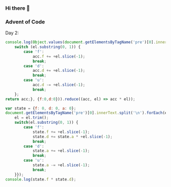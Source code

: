 ### Hi there 👋

### Advent of Code
Day 2:  
```javascript
console.log(Object.values(document.getElementsByTagName('pre')[0].innerText.split('\n').reduce((acc, el) => {
    switch (el.substring(0, 1)) {
        case 'f':
			acc.f += +el.slice(-1);
			break;
        case 'd':
			acc.d += +el.slice(-1);
            break;
        case 'u':
			acc.d -= +el.slice(-1);
			break;
    };
return acc;}, {f:0,d:0})).reduce((acc, el) => acc * el));
```
```javascript
var state = {f: 0, d: 0, a: 0};
document.getElementsByTagName('pre')[0].innerText.split('\n').forEach(el => {
    el = el.trim();
    switch(el.substring(0, 1)) {
        case 'f':
            state.f += +el.slice(-1);
            state.d += state.a * +el.slice(-1);
            break;
        case 'd':
            state.a += +el.slice(-1);
            break;
        case 'u':
            state.a -= +el.slice(-1);
			break;
    }});
console.log(state.f * state.d);
```
<!--
**ign3u5/ign3u5** is a ✨ _special_ ✨ repository because its `README.md` (this file) appears on your GitHub profile.

Here are some ideas to get you started:

- 🔭 I’m currently working on ...
- 🌱 I’m currently learning ...
- 👯 I’m looking to collaborate on ...
- 🤔 I’m looking for help with ...
- 💬 Ask me about ...
- 📫 How to reach me: ...
- 😄 Pronouns: ...
- ⚡ Fun fact: ...
-->
